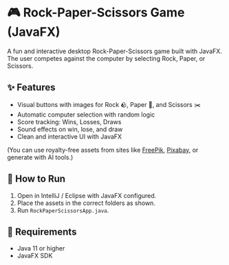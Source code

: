 # 🎮 Rock-Paper-Scissors Game (JavaFX)

A fun and interactive desktop Rock-Paper-Scissors game built with JavaFX. The user competes against the computer by selecting Rock, Paper, or Scissors.

## ✨ Features
- Visual buttons with images for Rock 🪨, Paper 📄, and Scissors ✂️
- Automatic computer selection with random logic
- Score tracking: Wins, Losses, Draws
- Sound effects on win, lose, and draw
- Clean and interactive UI with JavaFX

(You can use royalty-free assets from sites like [FreePik](https://www.freepik.com), [Pixabay](https://pixabay.com), or generate with AI tools.)

## 🚀 How to Run
1. Open in IntelliJ / Eclipse with JavaFX configured.
2. Place the assets in the correct folders as shown.
3. Run `RockPaperScissorsApp.java`.

## 🔧 Requirements
- Java 11 or higher
- JavaFX SDK
